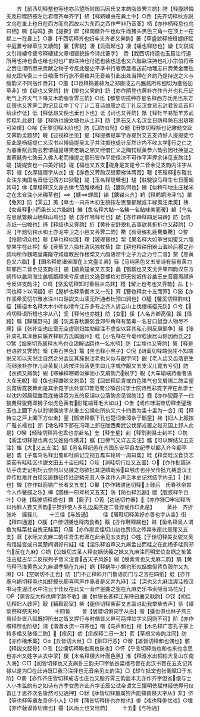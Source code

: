 <!-- { "loadSidebar": true } -->
　　齐【前西切释整也等也亦吕望所封国后因氏又本韵脂皆霁三韵】脐【释腹脐悔无及曰噬脐按左后君噬齐单齐字】蛴【释蛴螬虫在粪土中】○西【先齐切释秋方説文鸟在巢上也日在西方而鸟西故以为东西之西作覀非乃音亚】栖【亦作栖释息也鸟曰栖】嘶【马鸣】撕【提撕】犀【释南徼外牛也似牛而猪头黒色三角一在顶上一在额上一在鼻上】○妻【千西切释齐也妇与夫齐者又霁韵】萋【草盛貌释按班婕妤赋中庭萋兮緑草生又緀韵】霋【霁貌】凄【云雨起也】凄【痛也释悲也】緀【文貌説文引诗緀兮斐兮释緀斐文章相错貌按今诗此萋字】　赍【戕西切持遗也玉篇注行道所用也持也备也给也付也广韵注持也付遗也装也送也又六脂监注持也礼小宗伯将币之赍注谓所赍来贡献之物子兮反此是史平凖书行者赍居者送前地理志曰赍黄金而徃赵充国传赍三十日粮唐书行旅不赍粮并无音若引此出处当押在齐韵乃是持送之义与脂韵义不同俗作赍非】○齑【□也释捣姜蒜为之郑康成云凡醢酱所和细切为齑俗加草非】懠【疑也又霁韵】挤【排也又霁韵】跻【亦作隮登也黄补亦作齐升也礼乐记地气上齐天气下降又木韵脂皆霁三韵】○氐【都黎切戎种亦星名释西方氐羌也东方氐宿也又荠霁二韵记旦氐中丁兮丁计二音诗维周之氐丁礼反汉食货志封君皆氐首仰给读作低】低【释低昂又俛也垂也下也】诋【诃也又荠韵】羝【释牡羊易羝羊苏武传羝乳此是】隄【释防也説文塘也从土非】防【黒石又人名汉金日防释防石出琅琊可染缯】○梯【天黎切释木阶也】防【□防似凫】○题【田黎切释额也记雕题交趾又霁韵孟题辞】睼【迎视释坐见】提【释提擕提挈字亦提封又五支诗好人提提徒兮反此是杨槌提仁义汉书以博局提吴太子并注掷也徒计反然计内不收太学行之仁之为器重赋云韵云若谓槌提堪笑老聃之陋又经借仁义之陶钧赋黄恭六韵云因杜捶提之害蔡挺秀七韵云入佛入老而捶提之患形皆作平使但决不可作平声押余详见支韵注】媞【媞媞安也一曰美好貌】禔【福也又五支禔身是支是兮二音余见支韵内注字从示】褆【衣厚禔禔字从衣】缇【赤色又荠韵汉缇萦梯体两音】鞮【革履释东鞮北女注东夷国名音低记西方曰狄鞮】瑅【玉名释瑅瑭也】騠【駃騠骏马释生七日而超其母】绨【厚缯释汉文身衣绨弋范雎绨袍】防【餹防饵也】稊【似稗布地生庄稊米之在太仓注小米稊草也】【螗蝉属】锑【鎕锑火齐】鹈【释鹈鹕洿泽鸟】罤【兔网】防【霁云】荑【草也一曰卉木初生貌按左思蜀都赋或丰緑荑注柔荑】桋【女桑释小而条长又六脂韵】鮧【鱼名释大鮎一名鮧一名鮎味美而暖】鴺【鸟名左思赋鷩鴺山栖释山鸡也】嗁【亦作啼释号也】蹏【亦作蹄释四足曰蹄】防【防赤纸一曰帷也】缔【释结也又霁韵】折【黄补安舒貌礼吉事欲其折折尔又薛韵】○泥【年题切释水和土亦泥中卫之小邑又荠霁二韵】臡【有骨醢礼鹿臡麋臡】○黎【怜题切众也】藜【草也释似蓬】瓈【玻瓈寳也】棃【果名释大如拳甘如蜜又六脂棃果字在此押】蔾【蒺蔾又六脂杜清风独杖蔾】犂【耕也释耕田器山海经后稷之孙叔均所作魏略皇甫隆守炖煌教民作楼棃又六脂语犂牛之子力之力兮二音】黧【黒黄色又六脂】【国名释商诸侯国在上党壷关县】骊【马纯黑色又五支诗有骊有黄力知郎西二音余见支韵注】鹂【鹂黄楚雀又五支】蠡【瓠瓢也又支戈荠果四韵汉东方朔传以蠡测海注蠡瓠瓢顔来兮反或曰文选音螺检对即无匈奴传谷蠡王史音鹿离顔庐兮反详支韵注】○鸡【坚奚切释知时畜俗从鸟非】稽【留止也考也又荠韵】乩【卜问也释卜以问疑】枅【屋栌也释承衡木又一先】笄【簪也释女十五而笄】○谿【亦作溪牵奚切尔雅水注川曰谿説文山渎无所通者杜预曰涧也】○醯【馨奚切释酢味】橀【榽橀木名释大木小叶似檀今江东多有之齐人谚云山上伐檀榽橀先防】○兮【鸡切释语所稽也字从八】奚【释何也亦姓】防【女】傒【人名齐卿髙傒】蹊【径路】騱【驒騱野马】鼷【防类春秋鼷防食郊牛角释有螫毒一名甘口鼠食人物尽不痛】豀【张补空也庄室无空虚则妇姑勃磎注不虚空以容其私心则反戾鬭争】貕【张补周礼其泽薮曰貕养释职方氏属幽州】嵇【小名释在今毫州嵇康居山侧因而氏之】○鹥【烟奚切凫属释水鸟也仓颉解诂鸥也一名水鸮】防【尘埃也又霁韵】繄【释是也语辞又霁韵】瑿【美石黒色】黳【黒也释小黒子】○倪【研奚切释端倪庄不知端倪又和以天倪注自然之分孟反其旄倪注老也义似与齯字同】齯【老人齿又齿落更生而细张补亦作儿诗黄髪儿齿按注齿落更生曰儿字或作齯又五支汉儿寛五兮切】防【衣裗又屑韵】蜺【寒蝉释寒蜩似蝉而小又屑韵乃蜺字】輗【大车辕端持衡者语大车无輗】鲵【鱼也释雌鲸又刺鱼】霓【屈虹释屈青或白色隂气也又屑锡二韵孟望云霓唐霓裳舞此是其余霓字出处宜□昔范蜀公镇召试学士院诗用彩霓字押在此学士以沈约郊居赋雌霓连蜷读霓为五的反误以公落韵余见锡韵注】麑【亦作猊鹿子一曰狻麑释狻麑即狮子似虎色黄有耏尾端茸毛大如斗】○圭【或作珪涓畦切释圭璧瑞玉也上圜下方以封诸侯故字从重土公侯伯所执又六十四黍为圭十圭为一合】闺【释特立之戸上圜下方似圭】窐【甑空释甑下孔也楚词圭璋杂于甑窐】袿【妇人上服按广雅长襦也】邽【地名释下邽在冯翊上邽在陇西秦武公伐邽戎置之赵充国上邽人此是】○睽【倾畦切释异也乖也亦卦名】奎【释奎星】刲【释割剥易士刲羊】○携【奚圭切释提也离也又姓俗作携非】鑴【日旁气又详五支注】觿【可以解结又五支注】蠵【大又五支注】酅【邑名释纪邑在齐国东安平县左纪季以酅入齐今酅亭是】巂【子巂鸟名释出蜀即杜鹃记立视五巂车轮转一周曰巂】畦【释菜畦汉食货志菜茹有畦畦区也説文田五十亩曰畦】○烓【渊畦切行灶又五置】○【亦作批篇迷切手击史记荆轲云奈何以见陵之怨欲批其逆鳞哉索曰触击也孙吴传批亢梼虚汉王莽传批难并白结反唐魏征传批逆鳞无音人多读作入声正本史记然结字内无】【削也】錍【亦作鈚箭镞广长者又五支】○鼙【亦作鞞骈迷切释上鼓吕　氏春秋帝喾今人作鼙鼓之乐】椑【圆榼一曰斧柯又五支】防【防也释瓦器】膍【膍胲释牛百叶】○迷【緜披切释惑也】麛【鹿子】○篦【边迷切竹器】【亦作狴□牢狱释所以拘罪人狴又荠韵子狴犴使人多礼边奚匹迷二音狴或作□此是】
　　黄补　齐折　张补　豀貕儿
　　十三佳【与皆通】
　　佳【居鞋切释美好亦善也字从圭】街【释四通道】○膎【户佳切脯也释肉食肴】鞵【亦作鞋释屩也】鲑【鱼名释吴人谓鱼为鲑菜杜自愧无鲑菜】○厓【亦作崖宜佳切山边也贾损之传弃朱崖此是崖又五支】涯【水际又支麻二韵庄吾生有涯在此余见五支韵】○姓【于佳切释美女貌又吴有馆娃宫或曰吴楚间谓好曰娃】哇【淫乐释谄声又九麻孟出而哇之在此杨多哇则郑乌反在九麻】○娲【公蛙切古圣人释女娲伏羲之妹又九麻注同明堂位女娲之笙簧注古蛙古华二反按列子音义注音古天子风妷】緺【绶紫青也又戈麻二韵】騧【黄马释马浅黄色又九麻语季騧在九麻】蜗【释蜗牛小螺也形似蛞蝓但背负殻尔又九麻】○【空娲切不正也】防【门不正释斜开门鲁语防门与之言在四纸】蛙【亦作鼃乌娲切释黾也如虾蟆长脚喜鸣声作鼃者是又并九麻】洼【深也又九麻注渥洼按汉书马生渥洼水中注云于佳反在此又一音作窐曲之窐在九麻史乐书索隠音乌花反】○【蒲皆反大桴也牌字韵不收】蠯【蚌狭长者释江东呼曰蠯又耿韵】○钗【初佳切释妇人歧笄】靫【鞴靫箭室】柴【鉏佳切释柴薪又五寘诗助我举柴去声】祡【燔祡祭释祭天神】
　　十四皆
　　皆【居谐切俱词字从白】偕【彊也俱也林子燕三易经卦皆八赋既押所出之皆又押行与时偕皆义异可两押如字义同则不可】阶【亦作堦释陛也阶级】湝【湝湝水流一曰寒也】喈【鸟声和也】楷【木名释广志孔子冢上特多楷又骇怪二韵】【疾风】痎【疟疾释二日一发】荄【草根又咍韵注同】防【亦作稭禾藁】○【丘皆切大丝】□【猅□行恶】○谐【雄皆切释和也偶也】骸【释説文胫骨】○乖【公懐切释睽也离也戾也】○怀【乎乖切释抱也和也来也念思也亦州又姓字从衣中眔】櫰【木名释櫰大叶而色黑】淮【释淮水出桐柏大复山东南入海】○□【初皆切择也又支麻卦三韵夫□字依谷梁檀弓音在此汉书音在五支记其禄以是为□在此诗既□我马注择也无音余见支韵注】□【却车抵堂也张衡赋□于东阶】○斋【亦作齐庄皆切释戒洁也庄也又脂齐霁三韵监本无亦作齐字但省俵与士人小本监韵有之如诗有齐季女思齐此齐字壬辰公试帝谓文王懐明徳赋林经徳押母仪首正于思齐次名皆然可见通押】○豺【牀皆切释狼属狗声能捕兽祭天字从犭非】侪【等也释等軰左吾侪小人】○排【蒲皆切释挤也亦推也】俳【戏也释俳优戏】○埋【亦作薶谟皆切瘗也】霾【风雨土也又怪韵】
　　十五【与咍通】
